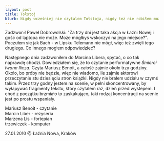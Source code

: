 ```yaml
---
layout: post
title: Tołstoj
blurb: Nigdy wcześniej nie czytalem Tołstoja, nigdy też nie robiłem muzyki bezpośrednio do tektu literackiego. Co więcej, nigdy nie grałem koncertu, który miał trwać "około trzy godziny".
---
```

Zadzwonił Paweł Dobrowolski: "Za trzy dni jest taka akcja w Łaźni Nowej i gość od laptopa nie może. Może mógłbyś wskoczyć na jego miejsce?". Poczułem się jak Bach - w Lipsku Telemann nie mógł, więc też zwięli tego drugiego. Co innego mogłem odpowiedzieć?

Następnego dnia zadzwoniłem do Marcina Libera, spytać, o co tak naprawdę chodzi. Dowiedziałem się, że to czytanie performatywne *Śmierci Iwana Ilicza*. Czyta Mariusz Benoit, a całość zajmie około trzy godziny. Około, bo próby nie będzie, więc nie wiadomo, ile zajmie aktorowi przeczytanie stu dziesięciu stron książki. Nigdy nie brałem udziału w czymś takim. Przez trzy godny jestem na scenie, w pełni skoncentrowany, by wyłapywać fragmenty tekstu, który czytalem raz, dzień przed wystepem. I choć z początku brzmiało to zaskakująco, taki rodzaj koncentracji na scenie jest po prostu wspaniały. 

Mariusz Benoit - czytanie<br />
Marcin Liber - reżyseria<br />
Marzena Lis - fortepian<br />
trzewiczek - komputer<br />

<span>27.01.2010 @</span> Łaźnia Nowa, Kraków<br />
